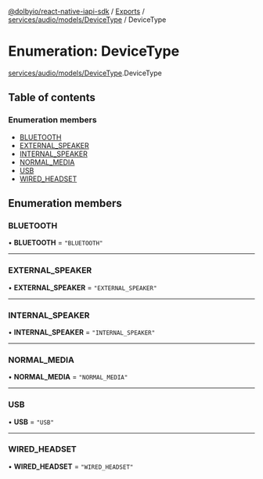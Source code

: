 [@dolbyio/react-native-iapi-sdk](../README.md) / [Exports](../modules.md) / [services/audio/models/DeviceType](../modules/services_audio_models_DeviceType.md) / DeviceType

# Enumeration: DeviceType

[services/audio/models/DeviceType](../modules/services_audio_models_DeviceType.md).DeviceType

## Table of contents

### Enumeration members

- [BLUETOOTH](services_audio_models_DeviceType.DeviceType.md#bluetooth)
- [EXTERNAL\_SPEAKER](services_audio_models_DeviceType.DeviceType.md#external_speaker)
- [INTERNAL\_SPEAKER](services_audio_models_DeviceType.DeviceType.md#internal_speaker)
- [NORMAL\_MEDIA](services_audio_models_DeviceType.DeviceType.md#normal_media)
- [USB](services_audio_models_DeviceType.DeviceType.md#usb)
- [WIRED\_HEADSET](services_audio_models_DeviceType.DeviceType.md#wired_headset)

## Enumeration members

### BLUETOOTH

• **BLUETOOTH** = `"BLUETOOTH"`

___

### EXTERNAL\_SPEAKER

• **EXTERNAL\_SPEAKER** = `"EXTERNAL_SPEAKER"`

___

### INTERNAL\_SPEAKER

• **INTERNAL\_SPEAKER** = `"INTERNAL_SPEAKER"`

___

### NORMAL\_MEDIA

• **NORMAL\_MEDIA** = `"NORMAL_MEDIA"`

___

### USB

• **USB** = `"USB"`

___

### WIRED\_HEADSET

• **WIRED\_HEADSET** = `"WIRED_HEADSET"`
